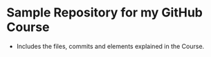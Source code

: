 # Sample Repository for my GitHub Course

- Includes the files, commits and elements explained in the Course.